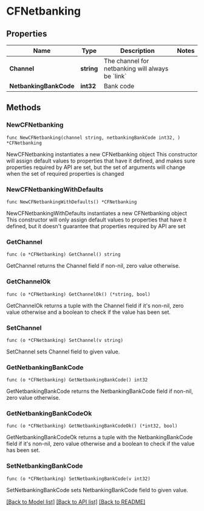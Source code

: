 # CFNetbanking

## Properties

Name | Type | Description | Notes
------------ | ------------- | ------------- | -------------
**Channel** | **string** | The channel for netbanking will always be &#x60;link&#x60; | 
**NetbankingBankCode** | **int32** | Bank code | 

## Methods

### NewCFNetbanking

`func NewCFNetbanking(channel string, netbankingBankCode int32, ) *CFNetbanking`

NewCFNetbanking instantiates a new CFNetbanking object
This constructor will assign default values to properties that have it defined,
and makes sure properties required by API are set, but the set of arguments
will change when the set of required properties is changed

### NewCFNetbankingWithDefaults

`func NewCFNetbankingWithDefaults() *CFNetbanking`

NewCFNetbankingWithDefaults instantiates a new CFNetbanking object
This constructor will only assign default values to properties that have it defined,
but it doesn't guarantee that properties required by API are set

### GetChannel

`func (o *CFNetbanking) GetChannel() string`

GetChannel returns the Channel field if non-nil, zero value otherwise.

### GetChannelOk

`func (o *CFNetbanking) GetChannelOk() (*string, bool)`

GetChannelOk returns a tuple with the Channel field if it's non-nil, zero value otherwise
and a boolean to check if the value has been set.

### SetChannel

`func (o *CFNetbanking) SetChannel(v string)`

SetChannel sets Channel field to given value.


### GetNetbankingBankCode

`func (o *CFNetbanking) GetNetbankingBankCode() int32`

GetNetbankingBankCode returns the NetbankingBankCode field if non-nil, zero value otherwise.

### GetNetbankingBankCodeOk

`func (o *CFNetbanking) GetNetbankingBankCodeOk() (*int32, bool)`

GetNetbankingBankCodeOk returns a tuple with the NetbankingBankCode field if it's non-nil, zero value otherwise
and a boolean to check if the value has been set.

### SetNetbankingBankCode

`func (o *CFNetbanking) SetNetbankingBankCode(v int32)`

SetNetbankingBankCode sets NetbankingBankCode field to given value.



[[Back to Model list]](../README.md#documentation-for-models) [[Back to API list]](../README.md#documentation-for-api-endpoints) [[Back to README]](../README.md)



